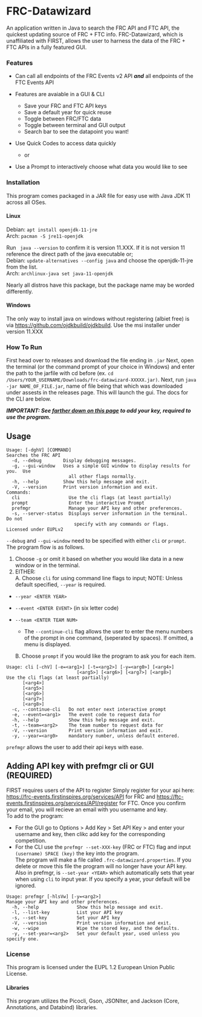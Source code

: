 # FRC-Datawizard
An application written in Java to search the FRC API and FTC API, the quickest updating source of FRC + FTC info. FRC-Datawizard, which is unaffiliated with FIRST, allows the user to harness the data of the FRC + FTC APIs in a fully featured GUI.

### Features
- Can call all endpoints of the FRC Events v2 API ***and*** all endpoints of the FTC Events API
- Features are avaiable in a GUI & CLI
  - Save your FRC and FTC API keys
  - Save a default year for quick reuse
  - Toggle between FRC/FTC data
  - Toggle between terminal and GUI output
  - Search bar to see the datapoint you want!
  
- Use Quick Codes to access data quickly
    - or
- Use a Prompt to interactively choose what data you would like to see
  


### Installation
This program comes packaged in a JAR file for easy use with Java JDK 11 across all OSes.
#### Linux
Debian: `apt install openjdk-11-jre`  
Arch: `pacman -S jre11-openjdk`  

Run ` java --version` to confirm it is version 11.XXX.  If it is not version 11 reference the direct path of the java executable or;  
Debian: `update-alternatives --config java` and choose the openjdk-11-jre from the list.  
Arch: `archlinux-java set java-11-openjdk`  

Nearly all distros have this package, but the package name may be worded differently.  

#### Windows
The only way to install java on windows without registering (albiet free) is via https://github.com/ojdkbuild/ojdkbuild.  Use the msi installer under version 11.XXX

### How To Run
First head over to releases and download the file ending in `.jar`
Next, open the terminal (or the command prompt of your choice in Windows) and enter the path to the jarfile with cd before (ex. `cd /Users/YOUR_USERNAME/Downloads/frc-datawizard-XXXXX.jar)`.  Next, run `java -jar NAME_OF_FILE.jar`, name of file being that which was downloaded under assests in the releases page. This will launch the gui.  The docs for the CLI are below.

****_IMPORTANT: See [farther down on this page](#adding-key-with-prefmgr) to add your key, required to use the program._****

## Usage

```
Usage: [-dghV] [COMMAND]
Searches the FRC API
  -d, --debug        Display debugging messages.
  -g, --gui-window   Uses a simple GUI window to display results for you.  Use
                       all other flags normally.
  -h, --help         Show this help message and exit.
  -V, --version      Print version information and exit.
Commands:
  cli                  Use the cli flags (at least partially)
  prompt               Enter the interactive Prompt
  prefmgr              Manage your API key and other preferences.
  -s, --server-status  Displays server information in the terminal.  Do not
                         specify with any commands or flags.
Licensed under EUPLv2
```
`--debug` and `--gui-window` need to be specified with either `cli` or `prompt`.  
The program flow is as follows.
1.  Choose `-g` or omit it based on whether you would like data in a new window or in the terminal.
2.  EITHER:  
A. Choose `cli` for using command line flags to input; NOTE: Unless default specified, `--year` is required.
* `--year <ENTER YEAR>` 
* `--event <ENTER EVENT>` (in six letter code)
* `--team <ENTER TEAM NUM>`  
    * The `--continue-cli` flag allows the user to enter the menu numbers of the prompt in one command, (seperated by spaces).  If omitted, a menu is displayed.
    
    B. Choose `prompt` if you would like the program to ask you for each item.
    
```
Usage: cli [-chV] [-e=<arg1>] [-t=<arg2>] [-y=<arg0>] [<arg4>]
                          [<arg5>] [<arg6>] [<arg7>] [<arg8>]
Use the cli flags (at least partially)
      [<arg4>]
      [<arg5>]
      [<arg6>]
      [<arg7>]
      [<arg8>]
  -c, --continue-cli   Do not enter next interactive prompt
  -e, --event=<arg1>   The event code to request data for
  -h, --help           Show this help message and exit.
  -t, --team=<arg2>    The team number to request data for
  -V, --version        Print version information and exit.
  -y, --year=<arg0>    mandatory number, unless default entered.
```
`prefmgr` allows the user to add their api keys with ease.  
## Adding API key with prefmgr cli or GUI  (REQUIRED)
FIRST requires users of the API to register Simply register for your api here: https://frc-events.firstinspires.org/services/API for FRC and https://ftc-events.firstinspires.org/services/API/register for FTC.  Once you confirm your email, you will recieve an email with you username and key.  
To add to the program:
- For the GUI go to Options > Add Key > Set API Key > and enter your username and key, then clikc add key for the corresponding competition. 
- For the CLI use the `prefmgr --set-XXX-key` (FRC or FTC) flag and input `(username) SPACE (key)` the key into the program.  
The program will make a file called `.frc-datawizard.properties`.  If you delete or move this file the program will no longer have your API key.  
Also in prefmgr, is `--set-year <YEAR>` which automatically sets that year when using `cli` to input year.  If you specify a year, your default will be ignored.
```
Usage: prefmgr [-hlsVw] [-y=<arg2>]
Manage your API key and other preferences.
  -h, --help              Show this help message and exit.
  -l, --list-key          List your API key
  -s, --set-key           Set your API key
  -V, --version           Print version information and exit.
  -w, --wipe              Wipe the stored key, and the defaults.
  -y, --set-year=<arg2>   Set your default year, used unless you specify one.
```
### License
This program is licensed under the EUPL 1.2 European Union Public License. 
#### Libraries
This program utilizes the Picocli, Gson, JSONIter, and Jackson (Core, Annotations, and Databind) libraries.
